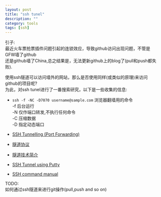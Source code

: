 ```yaml
---
layout: post
title: "ssh tunel"
description: ""
category: tools
tags: [ssh]
---
```


引子:  
最近火车票抢票插件问题引起的连锁效应，导致github访问出现问题，不管是GFW墙了github  
还是github墙了China,总之结果是，无法更新github上的blog了(pull和push都失败).  

使用ssh隧道可以访问墙外的网站，那么是否使用同样(或类似的原理)来访问github的项目呢?  
为此，对ssh tunel进行了一番搜索研究，以下是一些收集的信息:  


+ `ssh -f -NC -D7070 username@sample.com`  浏览器翻墙用的命令  
   -f 后台运行  
   -N 仅作端口转发,不执行任何命令  
   -C 压缩数据  
   -D 指定动态端口  


+ [SSH Tunnelling (Port Forwarding)](http://www.rzg.mpg.de/networkservices/ssh-tunnelling-port-forwarding)

+ [隧道协议](http://zh.wikipedia.org/wiki/%E9%9A%A7%E9%81%93%E5%8D%8F%E8%AE%AE)

+ [隧道技术简介](http://blog.jianingy.com/2009/09/ssh%E9%9A%A7%E9%81%93%E6%8A%80%E6%9C%AF%E7%AE%80%E4%BB%8B/)

+ [SSH Tunnel using Putty](http://fvalinux.pixnet.net/blog/post/26923337-ssh-tunnel-using-putty)

+ [SSH command manual](http://www.freebsd.org/cgi/man.cgi?query=ssh)

TODO:  
如何通过ssh隧道来进行git操作(pull,push and so on)  
